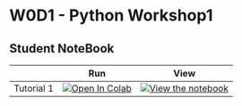 # W0D1 - Python Workshop1

## Student NoteBook
|   | Run | View |
| - | --- | ---- |
| Tutorial 1 | [![Open In Colab](https://colab.research.google.com/assets/colab-badge.svg)](https://colab.research.google.com/drive/1f3v5fniFMuzcBsyGblywOT761FJ3MDqu?usp=sharing) | [![View the notebook](https://img.shields.io/badge/render-nbviewer-orange.svg)](https://nbviewer.jupyter.org/github/NeuromatchAcademy/course-content/blob/master/tutorials/W1D1_ModelTypes/W1D1_Tutorial1.ipynb) |

